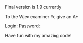 Final version is 1.9 currently

To the Wjec examiner Yo give an A*

Login:
Password:

Have fun with my amazing code!
